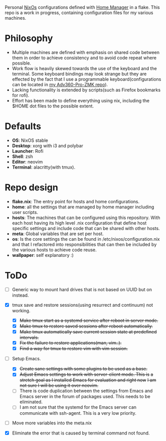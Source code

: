 Personal [NixOs] configurations defined with [Home Manager] in a flake.
This repo is a work in progress, containing configuration files for my
various machines.

# Philosophy
- Multiple machines are defined with emphasis on shared code between them
in order to achieve consistency and to avoid code repeat where possible.
- Work flow is heavily skewed towards the use of the keyboard and the terminal.
Some keyboard bindings may look strange but they are effected by the fact
that I use a programmable keyboard(configurations can be located in
[my Adv360-Pro-ZMK repo]).
- Lacking functionality is extended by scripts(such as Firefox bookmarks for rofi).
- Effort has been made to define everything using nix, including the $HOME
dot files to the possible extent.

# Defaults
- **OS**: NixOS stable
- **Desktop**: xorg with i3 and polybar
- **Launcher**: Rofi
- **Shell**: zsh
- **Editor**: neovim
- **Terminal**: alacritty(with tmux).

# Repo design
- **flake.nix**: The entry point for hosts and home configurations.
- **home**: all the settings that are managed by home manager including user scripts.
- **hosts**: The machines that can be configured using this repository. With each
host having its high level .nix configuration that define host specific settings
and include code that can be shared with other hosts.
- **meta**: Global variables that are set per host.
- **os**: Is the core settings the can be found in /etc/nixos/configuration.nix and that
I refactored into responsibilities that can then be included by the various hosts
to achieve code reuse.
- **wallpaper**: self explanatory :)

# ToDo
- [ ] Generic way to mount hard drives that is not based on UUID but on instead.
- [x] tmux save and restore sessions(using resurrect and continuum) not working.
  - [x] ~~Make tmux start as a systemd service after reboot in server mode.~~
  - [x] ~~Make tmux to restore saved sessions after reboot automatically.~~
  - [x] ~~Make tmux automatically save current session state at predefined intervals.~~
  - [x] ~~Fix the failure to restore applications(man, vim..).~~
  - [x] ~~Find a way for tmux to restore vim with vim session.~~
- [ ] Setup Emacs.
  - [x] ~~Create sane settings with some plugins to be used as a base.~~
  - [x] ~~Adjust Emacs settings to work with server-client mode. This is~~
        ~~a stretch goal as I installed Emacs for evaluation and right now~~
        ~~I am not sure I will be using it over neovim.~~
  - [ ] There is code duplication between the settings from Emacs and Emacs
        server in the forum of packages used. This needs to be eliminated.
  - [ ] I am not sure that the systemd for the Emacs server can communicate
        with ssh-agent. This is a very low priority.

- [ ] Move more variables into the meta.nix
- [x] Eliminate the error that is caused by terminal command not found.


<!-- variables -->


[NixOS]: <https://nixos.org>
[Home Manager]: <https://github.com/nix-community/home-manager/>
[my Adv360-Pro-ZMK repo]: <https://github.com/p3t33/Adv360-Pro-ZMK/tree/V3.0/>
